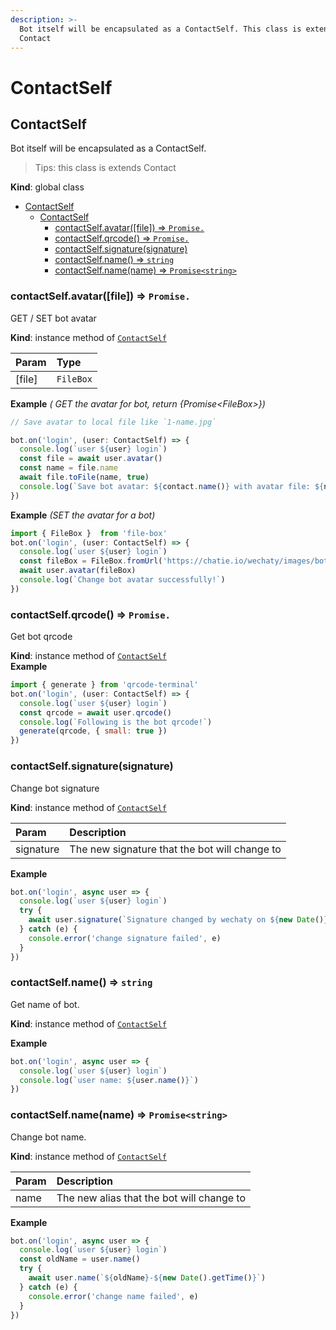 ```yaml
---
description: >-
  Bot itself will be encapsulated as a ContactSelf. This class is extends
  Contact
---
```


# ContactSelf

## ContactSelf

Bot itself will be encapsulated as a ContactSelf.

> Tips: this class is extends Contact

**Kind**: global class

- [ContactSelf](#contactself)
  - [ContactSelf](#contactself-1)
    - [contactSelf.avatar\(\[file\]\) ⇒ `Promise.`](#contactselfavatarfile-%E2%87%92-promise)
    - [contactSelf.qrcode\(\) ⇒ `Promise.`](#contactselfqrcode-%E2%87%92-promise)
    - [contactSelf.signature\(signature\)](#contactselfsignaturesignature)
    - [contactSelf.name\(\) ⇒ `string`](#contactselfname-%E2%87%92-string)
    - [contactSelf.name\(name\) ⇒ `Promise<string>`](#contactselfnamename-%E2%87%92-promisestring)

### contactSelf.avatar\(\[file\]\) ⇒ `Promise.`

GET / SET bot avatar

**Kind**: instance method of [`ContactSelf`](contact-self.md#ContactSelf)

| Param | Type |
| :--- | :--- |
| \[file\] | `FileBox` |

**Example** _\( GET the avatar for bot, return {Promise&lt;FileBox&gt;}\)_

```javascript
// Save avatar to local file like `1-name.jpg`

bot.on('login', (user: ContactSelf) => {
  console.log(`user ${user} login`)
  const file = await user.avatar()
  const name = file.name
  await file.toFile(name, true)
  console.log(`Save bot avatar: ${contact.name()} with avatar file: ${name}`)
})
```

**Example** _\(SET the avatar for a bot\)_

```javascript
import { FileBox }  from 'file-box'
bot.on('login', (user: ContactSelf) => {
  console.log(`user ${user} login`)
  const fileBox = FileBox.fromUrl('https://chatie.io/wechaty/images/bot-qr-code.png')
  await user.avatar(fileBox)
  console.log(`Change bot avatar successfully!`)
})
```

### contactSelf.qrcode\(\) ⇒ `Promise.`

Get bot qrcode

**Kind**: instance method of [`ContactSelf`](contact-self.md#ContactSelf)  
**Example**

```javascript
import { generate } from 'qrcode-terminal'
bot.on('login', (user: ContactSelf) => {
  console.log(`user ${user} login`)
  const qrcode = await user.qrcode()
  console.log(`Following is the bot qrcode!`)
  generate(qrcode, { small: true })
})
```

### contactSelf.signature\(signature\)

Change bot signature

**Kind**: instance method of [`ContactSelf`](contact-self.md#ContactSelf)

| Param | Description |
| :--- | :--- |
| signature | The new signature that the bot will change to |

**Example**

```javascript
bot.on('login', async user => {
  console.log(`user ${user} login`)
  try {
    await user.signature(`Signature changed by wechaty on ${new Date()}`)
  } catch (e) {
    console.error('change signature failed', e)
  }
})
```

### contactSelf.name\(\) ⇒ `string`

Get name of bot.

**Kind**: instance method of [`ContactSelf`](contact-self.md#contactself)

**Example**

```javascript
bot.on('login', async user => {
  console.log(`user ${user} login`)
  console.log(`user name: ${user.name()}`)
})
```

### contactSelf.name\(name\) ⇒ `Promise<string>`

Change bot name.

**Kind**: instance method of [`ContactSelf`](contact-self.md#contactself)

| Param | Description |
| :--- | :--- |
| name | The new alias that the bot will change to |

**Example**

```javascript
bot.on('login', async user => {
  console.log(`user ${user} login`)
  const oldName = user.name()
  try {
    await user.name(`${oldName}-${new Date().getTime()}`)
  } catch (e) {
    console.error('change name failed', e)
  }
})
```
